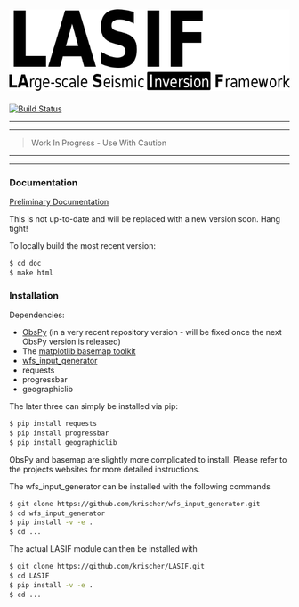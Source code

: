 ![Logo](/doc/images/logo/lasif_logo.png)
---
[![Build Status](https://travis-ci.org/krischer/LASIF.png?branch=master)](https://travis-ci.org/krischer/LASIF)

---
---

> Work In Progress - Use With Caution

---
---

### Documentation

[Preliminary Documentation](http://krischer.github.io/LASIF)

This is not up-to-date and will be replaced with a new version soon. Hang tight!

To locally build the most recent version:

```bash
$ cd doc
$ make html
```


### Installation

Dependencies:

* [ObsPy](http://www.obspy.org) (in a very recent repository version - will be fixed once the next ObsPy version is released)
* The [matplotlib basemap toolkit](http://matplotlib.org/basemap/)
* [wfs_input_generator](http://github.com/krischer/wfs_input_generator)
* requests
* progressbar
* geographiclib

The later three can simply be installed via pip:

```bash
$ pip install requests
$ pip install progressbar
$ pip install geographiclib
```

ObsPy and basemap are slightly more complicated to install. Please refer to the
projects websites for more detailed instructions.

The wfs_input_generator can be installed with the following commands

```bash
$ git clone https://github.com/krischer/wfs_input_generator.git
$ cd wfs_input_generator
$ pip install -v -e .
$ cd ...
```

The actual LASIF module can then be installed with

```bash
$ git clone https://github.com/krischer/LASIF.git
$ cd LASIF
$ pip install -v -e .
$ cd ...
```
